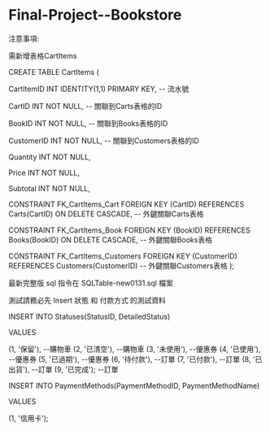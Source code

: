 # Final-Project--Bookstore
注意事項:

需新增表格CartItems

CREATE TABLE CartItems (

CartItemID INT IDENTITY(1,1) PRIMARY KEY, -- 流水號

CartID INT NOT NULL, -- 關聯到Carts表格的ID

BookID INT NOT NULL, -- 關聯到Books表格的ID

CustomerID INT NOT NULL, -- 關聯到Customers表格的ID

Quantity INT NOT NULL,

Price INT NOT NULL,

Subtotal INT NOT NULL,

CONSTRAINT FK_CartItems_Cart FOREIGN KEY (CartID) REFERENCES Carts(CartID) ON DELETE CASCADE, -- 外鍵關聯Carts表格

CONSTRAINT FK_CartItems_Book FOREIGN KEY (BookID) REFERENCES Books(BookID) ON DELETE CASCADE, -- 外鍵關聯Books表格

CONSTRAINT FK_CartItems_Customers FOREIGN KEY (CustomerID) REFERENCES Customers(CustomerID) -- 外鍵關聯Customers表格
);

最新完整版 sql 指令在 SQLTable-new0131.sql 檔案

測試請務必先 Insert 狀態 和 付款方式 的測試資料

INSERT INTO Statuses(StatusID, DetailedStatus)

VALUES

(1, '保留'), --購物車 (2, '已清空'), --購物車 (3, '未使用'), --優惠券 (4, '已使用'), --優惠券 (5, '已過期'), --優惠券 (6, '待付款'), --訂單 (7, '已付款'), --訂單 (8, '已出貨'), --訂單 (9, '已完成'); --訂單

INSERT INTO PaymentMethods(PaymentMethodID, PaymentMethodName)

VALUES

(1, '信用卡');